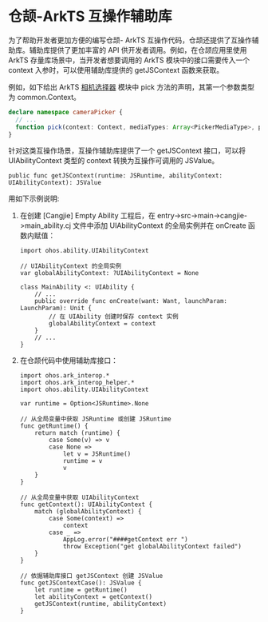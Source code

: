 # 仓颉-ArkTS 互操作辅助库

为了帮助开发者更加方便的编写仓颉- ArkTS 互操作代码，仓颉还提供了互操作辅助库。辅助库提供了更加丰富的 API 供开发者调用。例如，在仓颉应用里使用 ArkTS 存量库场景中，当开发者想要调用的 ArkTS 模块中的接口需要传入一个 context 入参时，可以使用辅助库提供的 getJSContext 函数来获取。

例如，如下给出 ArkTS [相机选择器](https://docs.openharmony.cn/pages/v5.1/zh-cn/application-dev/reference/apis-camera-kit/js-apis-cameraPicker.md) 模块中 pick 方法的声明，其第一个参数类型为 common.Context。

```typescript
declare namespace cameraPicker {
  // ...
  function pick(context: Context, mediaTypes: Array<PickerMediaType>, pickerProfile: PickerProfile): Promise<PickerResult>;
}
```

针对这类互操作场景，互操作辅助库提供了一个 getJSContext 接口，可以将 UIAbilityContext 类型的 context 转换为互操作可调用的 JSValue。

```cangjie
public func getJSContext(runtime: JSRuntime, abilityContext: UIAbilityContext): JSValue
```

用如下示例说明:

1. 在创建 [Cangjie] Empty Ability 工程后，在 entry->src->main->cangjie->main_ability.cj 文件中添加 UIAbilityContext 的全局实例并在 onCreate 函数内赋值：

    ```cangjie
    import ohos.ability.UIAbilityContext

    // UIAbilityContext 的全局实例
    var globalAbilityContext: ?UIAbilityContext = None

    class MainAbility <: UIAbility {
        // ...
        public override func onCreate(want: Want, launchParam: LaunchParam): Unit {
            // 在 UIAbility 创建时保存 context 实例
            globalAbilityContext = context
        }
        // ...
    }
    ```

2. 在仓颉代码中使用辅助库接口：

    ```cangjie
    import ohos.ark_interop.*
    import ohos.ark_interop_helper.*
    import ohos.ability.UIAbilityContext

    var runtime = Option<JSRuntime>.None

    // 从全局变量中获取 JSRuntime 或创建 JSRuntime
    func getRuntime() {
        return match (runtime) {
            case Some(v) => v
            case None =>
                let v = JSRuntime()
                runtime = v
                v
        }
    }

    // 从全局变量中获取 UIAbilityContext
    func getContext(): UIAbilityContext {
        match (globalAbilityContext) {
            case Some(context) =>
                context
            case _ =>
                AppLog.error("####getContext err ")
                throw Exception("get globalAbilityContext failed")
        }
    }

    // 依据辅助库接口 getJSContext 创建 JSValue
    func getJSContextCase(): JSValue {
        let runtime = getRuntime()
        let abilityContext = getContext()
        getJSContext(runtime, abilityContext)
    }
    ```
